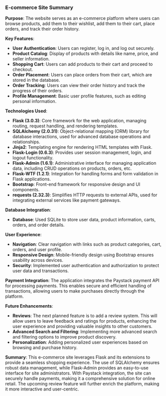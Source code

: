 ### E-commerce Site Summary

**Purpose**:
The website serves as an e-commerce platform where users can browse products, add them to their wishlist, add them to their cart, place orders, and track their order history.

**Key Features**:
- **User Authentication**: Users can register, log in, and log out securely.
- **Product Catalog**: Display of products with details like name, price, and seller information.
- **Shopping Cart**: Users can add products to their cart and proceed to checkout.
- **Order Placement**: Users can place orders from their cart, which are stored in the database.
- **Order Tracking**: Users can view their order history and track the progress of their orders.
- **Profile Management**: Basic user profile features, such as editing personal information.

**Technologies Used**:
- **Flask (3.0.3)**: Core framework for the web application, managing routing, request handling, and rendering templates.
- **SQLAlchemy (2.0.31)**: Object-relational mapping (ORM) library for database interactions, used for advanced database operations and relationships.
- **Jinja2**: Templating engine for rendering HTML templates with Flask.
- **Flask-Login (0.6.3)**: Provides user session management, login, and logout functionality.
- **Flask-Admin (1.6.1)**: Administrative interface for managing application data, including CRUD operations on products, orders, etc.
- **Flask-WTF (1.2.1)**: Integration for handling forms and form validation in Flask applications.
- **Bootstrap**: Front-end framework for responsive design and UI components.
- **requests (2.32.3)**: Simplifies HTTP requests to external APIs, used for integrating external services like payment gateways.

**Database Integration**:
- **Database**: Used SQLite to store user data, product information, carts, orders, and order details.

**User Experience**:
- **Navigation**: Clear navigation with links such as product categories, cart, orders, and user profile.
- **Responsive Design**: Mobile-friendly design using Bootstrap ensures usability across devices.
- **Security**: Implemented user authentication and authorization to protect user data and transactions.

**Payment Integration**:
The application integrates the Paystack payment API for processing payments. This enables secure and efficient handling of transactions, allowing users to make purchases directly through the platform.

**Future Enhancements**:
- **Reviews**: The next planned feature is to add a review system. This will allow users to leave feedback and ratings for products, enhancing the user experience and providing valuable insights to other customers.
- **Advanced Search and Filtering**: Implementing more advanced search and filtering options to improve product discovery.
- **Personalization**: Adding personalized user experiences based on browsing and purchase history.

**Summary**:
This e-commerce site leverages Flask and its extensions to provide a seamless shopping experience. The use of SQLAlchemy ensures robust data management, while Flask-Admin provides an easy-to-use interface for site administrators. With Paystack integration, the site can securely handle payments, making it a comprehensive solution for online retail. The upcoming review feature will further enrich the platform, making it more interactive and user-centric.
